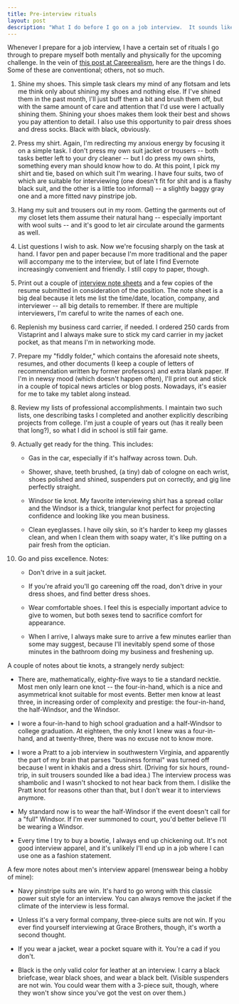 ```yaml
---
title: Pre-interview rituals
layout: post
description: "What I do before I go on a job interview.  It sounds like a lot of work, but it's really not."
---
```

Whenever I prepare for a job interview, I have a certain set of rituals I go through to prepare myself both mentally and physically for the upcoming challenge. In the vein of [this post at Careerealism][1], here are the things I do. Some of these are conventional; others, not so much.

1.  Shine my shoes. This simple task clears my mind of any flotsam and lets me think only about shining my shoes and nothing else. If I've shined them in the past month, I'll just buff them a bit and brush them off, but with the same amount of care and attention that I'd use were I actually shining them. Shining your shoes makes them look their best and shows you pay attention to detail. I also use this opportunity to pair dress shoes and dress socks. Black with black, obviously.

2.  Press my shirt. Again, I'm redirecting my anxious energy by focusing it on a simple task. I don't press my own suit jacket or trousers -- both tasks better left to your dry cleaner -- but I do press my own shirts, something every man should know how to do. At this point, I pick my shirt and tie, based on which suit I'm wearing.  I have four suits, two of which are suitable for interviewing (one doesn't fit for shit and is a flashy black suit, and the other is a little too informal) -- a slightly baggy gray one and a more fitted navy pinstripe job.

3.  Hang my suit and trousers out in my room. Getting the garments out of my closet lets them assume their natural hang -- especially important with wool suits -- and it's good to let air circulate around the garments as well.

4.  List questions I wish to ask. Now we're focusing sharply on the task at hand. I favor pen and paper because I'm more traditional and the paper will accompany me to the interview, but of late I find Evernote increasingly convenient and friendly. I still copy to paper, though.

5.  Print out a couple of [interview note sheets][2] and a few copies of the resume submitted in consideration of the position. The note sheet is a big deal because it lets me list the time/date, location, company, and interviewer -- all big details to remember. If there are multiple interviewers, I'm careful to write the names of each one.

6.  Replenish my business card carrier, if needed. I ordered 250 cards from Vistaprint and I always make sure to stick my card carrier in my jacket pocket, as that means I'm in networking mode.

7.  Prepare my "fiddly folder," which contains the aforesaid note sheets, resumes, and other documents (I keep a couple of letters of recommendation written by former professors) and extra blank paper. If I'm in newsy mood (which doesn't happen often), I'll print out and stick in a couple of topical news articles or blog posts. Nowadays, it's easier for me to take my tablet along instead.

9.  Review my lists of professional accomplishments. I maintain two such lists, one describing tasks I completed and another explicitly describing projects from college. I'm just a couple of years out (has it really been that long?), so what I did in school is still fair game.

10. Actually get ready for the thing. This includes:
    * Gas in the car, especially if it's halfway across town. Duh.

    * Shower, shave, teeth brushed, (a tiny) dab of cologne on each wrist, shoes polished and shined, suspenders put on correctly, and gig line perfectly straight.

    * Windsor tie knot. My favorite interviewing shirt has a spread collar and the Windsor is a thick, triangular knot perfect for projecting confidence and looking like you mean business.

    * Clean eyeglasses. I have oily skin, so it's harder to keep my glasses clean, and when I clean them with soapy water, it's like putting on a pair fresh from the optician.
      
11. Go and piss excellence. Notes:
    * Don't drive in a suit jacket.

    * If you're afraid you'll go careening off the road, don't drive in your dress shoes, and find better dress shoes.

    * Wear comfortable shoes. I feel this is especially important advice to give to women, but both sexes tend to sacrifice comfort for appearance.
    
    * When I arrive, I always make sure to arrive a few minutes earlier than some may suggest, because I'll inevitably spend some of those minutes in the bathroom doing my business and freshening up.

A couple of notes about tie knots, a strangely nerdy subject:

* There are, mathematically, eighty-five ways to tie a standard necktie. Most men only learn one knot -- the four-in-hand, which is a nice and asymmetrical knot suitable for most events. Better men know at least three, in increasing order of complexity and prestige: the four-in-hand, the half-Windsor, and the Windsor.

* I wore a four-in-hand to high school graduation and a half-Windsor to college graduation.  At eighteen, the only knot I knew was a four-in-hand, and at twenty-three, there was no excuse not to know more.

* I wore a Pratt to a job interview in southwestern Virginia, and apparently the part of my brain that parses "business formal" was turned off because I went in khakis and a dress shirt.  (Driving for six hours, round-trip, in suit trousers sounded like a bad idea.)  The interview process was shambolic and I wasn't shocked to not hear back from them. I dislike the Pratt knot for reasons other than that, but I don't wear it to interviews anymore.

* My standard now is to wear the half-Windsor if the event doesn't call for a "full" Windsor. If I'm ever summoned to court, you'd better believe I'll be wearing a Windsor.

* Every time I try to buy a bowtie, I always end up chickening out. It's not good interview apparel, and it's unlikely I'll end up in a job where I can use one as a fashion statement.

A few more notes about men's interview apparel (menswear being a hobby of mine):

* Navy pinstripe suits are win.  It's hard to go wrong with this classic power suit style for an interview.  You can always remove the jacket if the climate of the interview is less formal.

* Unless it's a very formal company, three-piece suits are not win.  If you ever find yourself interviewing at Grace Brothers, though, it's worth a second thought.

* If you wear a jacket, wear a pocket square with it. You're a cad if you don't.

* Black is the only valid color for leather at an interview. I carry a black briefcase, wear black shoes, and wear a black belt.  (Visible suspenders are not win.  You could wear them with a 3-piece suit, though, where they won't show since you've got the vest on over them.)

[1]: http://www.careerealism.com/pre-interview-routines-work/
[2]: http://rt38.net/projects/#
[3]: http://www.youtube.com/watch?v=jaq72-rAqJU